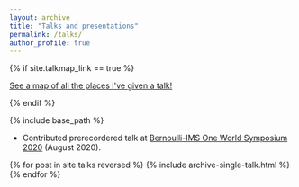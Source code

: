 ```yaml
---
layout: archive
title: "Talks and presentations"
permalink: /talks/
author_profile: true
---
```


{% if site.talkmap_link == true %}

<p style="text-decoration:underline;"><a href="/talkmap.html">See a map of all the places I've given a talk!</a></p>

{% endif %}

{% include base_path %}

* Contributed prerecordered talk at [Bernoulli-IMS One World Symposium 2020](https://www.worldsymposium2020.org/home) (August 2020).



{% for post in site.talks reversed %}
  {% include archive-single-talk.html %}
{% endfor %}
